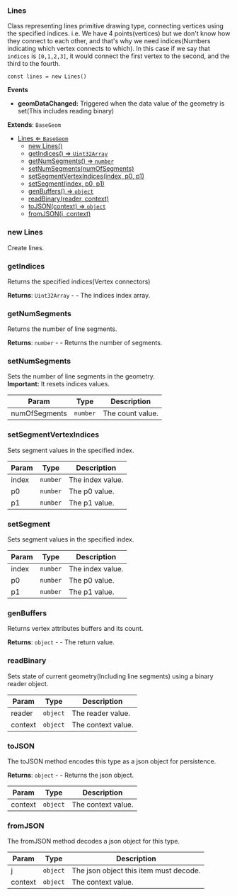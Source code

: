 <a name="Lines"></a>

### Lines 
Class representing lines primitive drawing type, connecting vertices using the specified indices.
i.e. We have 4 points(vertices) but we don't know how they connect to each other,
and that's why we need indices(Numbers indicating which vertex connects to which).
In this case if we say that `indices` is `[0,1,2,3]`, it would connect the first vertex to the second,
and the third to the fourth.

```
const lines = new Lines()
```

**Events**
* **geomDataChanged:** Triggered when the data value of the geometry is set(This includes reading binary)


**Extends**: <code>BaseGeom</code>  

* [Lines ⇐ <code>BaseGeom</code>](#Lines)
    * [new Lines()](#new-Lines)
    * [getIndices() ⇒ <code>Uint32Array</code>](#getIndices)
    * [getNumSegments() ⇒ <code>number</code>](#getNumSegments)
    * [setNumSegments(numOfSegments)](#setNumSegments)
    * [setSegmentVertexIndices(index, p0, p1)](#setSegmentVertexIndices)
    * [setSegment(index, p0, p1)](#setSegment)
    * [genBuffers() ⇒ <code>object</code>](#genBuffers)
    * [readBinary(reader, context)](#readBinary)
    * [toJSON(context) ⇒ <code>object</code>](#toJSON)
    * [fromJSON(j, context)](#fromJSON)

<a name="new_Lines_new"></a>

### new Lines
Create lines.

<a name="Lines+getIndices"></a>

### getIndices
Returns the specified indices(Vertex connectors)


**Returns**: <code>Uint32Array</code> - - The indices index array.  
<a name="Lines+getNumSegments"></a>

### getNumSegments
Returns the number of line segments.


**Returns**: <code>number</code> - - Returns the number of segments.  
<a name="Lines+setNumSegments"></a>

### setNumSegments
Sets the number of line segments in the geometry.<br>
**Important:** It resets indices values.



| Param | Type | Description |
| --- | --- | --- |
| numOfSegments | <code>number</code> | The count value. |

<a name="Lines+setSegmentVertexIndices"></a>

### setSegmentVertexIndices
Sets segment values in the specified index.



| Param | Type | Description |
| --- | --- | --- |
| index | <code>number</code> | The index value. |
| p0 | <code>number</code> | The p0 value. |
| p1 | <code>number</code> | The p1 value. |

<a name="Lines+setSegment"></a>

### setSegment
Sets segment values in the specified index.



| Param | Type | Description |
| --- | --- | --- |
| index | <code>number</code> | The index value. |
| p0 | <code>number</code> | The p0 value. |
| p1 | <code>number</code> | The p1 value. |

<a name="Lines+genBuffers"></a>

### genBuffers
Returns vertex attributes buffers and its count.


**Returns**: <code>object</code> - - The return value.  
<a name="Lines+readBinary"></a>

### readBinary
Sets state of current geometry(Including line segments) using a binary reader object.



| Param | Type | Description |
| --- | --- | --- |
| reader | <code>object</code> | The reader value. |
| context | <code>object</code> | The context value. |

<a name="Lines+toJSON"></a>

### toJSON
The toJSON method encodes this type as a json object for persistence.


**Returns**: <code>object</code> - - Returns the json object.  

| Param | Type | Description |
| --- | --- | --- |
| context | <code>object</code> | The context value. |

<a name="Lines+fromJSON"></a>

### fromJSON
The fromJSON method decodes a json object for this type.



| Param | Type | Description |
| --- | --- | --- |
| j | <code>object</code> | The json object this item must decode. |
| context | <code>object</code> | The context value. |

